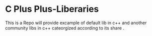 # C Plus Plus-Liberaries
This is a Repo will provide excample of default lib in c++ and another community libs in c++ cateorgized according to its share .
